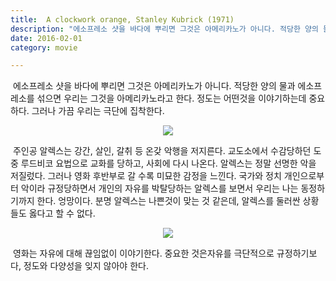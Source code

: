 ```yaml
---
title:  A clockwork orange, Stanley Kubrick (1971)
description: "에소프레소 샷을 바다에 뿌리면 그것은 아메리카노가 아니다. 적당한 양의 물과 에소프레소를 섞으면 우리는 그것을  아메리카노라고 한다. 정도는 어떤것을 이야기하는데 중요하다. 그러나 가끔 우리는 극단에 집착한다."
date: 2016-02-01
category: movie

---
```


&nbsp;에소프레소 샷을 바다에 뿌리면 그것은 아메리카노가 아니다. 적당한 양의 물과 에소프레소를 섞으면 우리는 그것을  아메리카노라고 한다. 정도는 어떤것을 이야기하는데 중요하다. 그러나 가끔 우리는 극단에 집착한다.

 <p align="center"><img src="https://s3.ap-northeast-2.amazonaws.com/static.holdonnn.me/img/movie/clock-orange/0.png"></p>

&nbsp;주인공 알렉스는 강간, 살인, 갈취 등 온갖 악행을 저지른다. 교도소에서 수감당하던 도중 루드비코 요법으로 교화를 당하고, 사회에 다시 나온다. 알렉스는 정말 선명한 악을 저질렀다. 그러나 영화 후반부로 갈 수록 미묘한 감정을 느낀다. 국가와 정치 개인으로부터 악이라 규정당하면서 개인의 자유를 박탈당하는 알렉스를 보면서 우리는 나는 동정하기까지 한다. 엉망이다. 분명 알렉스는 나쁜것이 맞는 것 같은데, 알렉스를 둘러싼 상황들도 옳다고 할 수 없다.

  <p align="center"><img src="https://s3.ap-northeast-2.amazonaws.com/static.holdonnn.me/img/movie/clock-orange/1.png"></p>

&nbsp;영화는 자유에 대해 끊임없이 이야기한다. 중요한 것은자유를 극단적으로 규정하기보다, 정도와 다양성을 잊지 않아야 한다.
